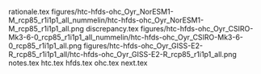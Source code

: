 rationale.tex
figures/htc-hfds-ohc_Oyr_NorESM1-M_rcp85_r1i1p1_all_nummelin/htc-hfds-ohc_Oyr_NorESM1-M_rcp85_r1i1p1_all.png
discrepancy.tex
figures/htc-hfds-ohc_Oyr_CSIRO-Mk3-6-0_rcp85_r1i1p1_all_nummelin/htc-hfds-ohc_Oyr_CSIRO-Mk3-6-0_rcp85_r1i1p1_all.png
figures/htc-hfds-ohc_Oyr_GISS-E2-R_rcp85_r1i1p1_all/htc-hfds-ohc_Oyr_GISS-E2-R_rcp85_r1i1p1_all.png
notes.tex
htc.tex
hfds.tex
ohc.tex
next.tex
